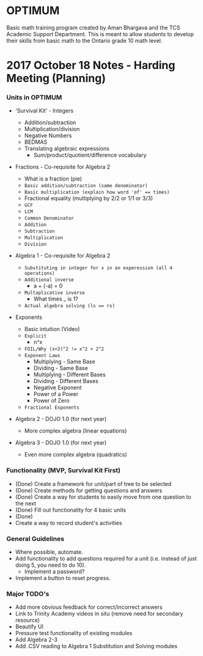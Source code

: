 # OPTIMUM
Basic math training program created by Aman Bhargava and the TCS Academic Support Department. This is meant to allow students to develop their skills from basic math to the Ontario grade 10 math level.


# 2017 October 18 Notes - Harding Meeting (Planning)

### Units in OPTIMUM

* 'Survival Kit' - Integers
	* Addition/subtraction
	* Multiplication/division
	* Negative Numbers
	* BEDMAS
	* Translating algebraic expressions
		* Sum/product/quotient/difference vocabulary

* Fractions - Co-requisite for Algebra 2
	* What is a fraction (pie)
	* `Basic addition/subtraction (same denominator)`
	* `Basic multiplication (explain how word 'of' == times)`
	* Fractional equality (multiplying by 2/2 or 1/1 or 3/3)
	* `GCF`
	* `LCM`
	* `Common Denominator`
	* `Addition`
	* `Subtraction`
	* `Multiplication`
	* `Division`

* Algebra 1 - Co-requisite for Algebra 2
	* `Substituting in integer for x in an experession (all 4 operations)`
	* `Additional inverse`
		- a + (-a) = 0
	* `Multaplicative inverse`
		- What times _ is 1?
	* `Actual algebra solving (ls == rs)`

* Exponents
	* Basic intuition (Video)
	* `Explicit`
		- n^x
	* `FOIL/Why (x+2)^2 != x^2 + 2^2`
	* `Exponent Laws`
		- Multiplying - Same Base
		- Dividing - Same Base
		- Multiplying - Different Bases
		- Dividing - Different Bases
		- Negative Exponent
		- Power of a Power
		- Power of Zero
	* `Fractional Exponents`

* Algebra 2 - DOJO 1.0 (for next year)
	* More complex algebra (linear equations)

* Algebra 3 - DOJO 1.0 (for next year)
	* Even more complex algebra (quadratics)

### Functionality (MVP, Survival Kit First)

* (Done) Create a framework for unit/part of tree to be selected
* (Done) Create methods for getting questions and answers
* (Done) Create a way for students to easily move from one question to the next
* (Done) Fill out functionality for 4 basic units
* (Done) 
* Create a way to record student's activities

### General Guidelines

* Where possible, automate. 
* Add functionality to add questions required for a unit (i.e. instead of just doing 5, you need to do 10).
	- Implement a password?
* Implement a button to reset progress.

### Major TODO's

* Add more obvious feedback for correct/incorrect answers
* Link to Trinity Academy videos in situ (remove need for secondary resource)
* Beautify UI
* Pressure test functionality of existing modules
* Add Algebra 2-3
* Add .CSV reading to Algebra 1 Substitution and Solving modules






